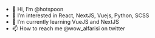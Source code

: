 - 👋 Hi, I’m @hotspoon
- 👀 I’m interested in React, NextJS, Vuejs, Python, SCSS
- 🌱 I’m currently learning VueJS and NextJS
- 📫 How to reach me @wow_alfarisi on twitter
